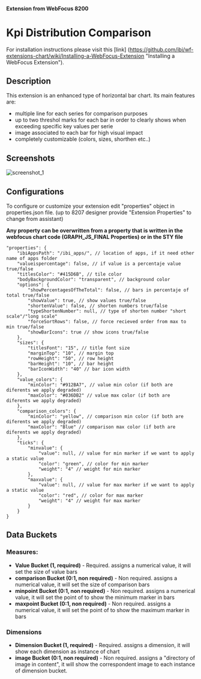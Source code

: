#### Extension from WebFocus 8200

# Kpi Distribution Comparison

For installation instructions please visit this [link] (https://github.com/ibi/wf-extensions-chart/wiki/Installing-a-WebFocus-Extension "Installing a WebFocus Extension").

## Description

This extension is an enhanced type of horizontal bar chart. Its main features are:
* multiple line for each series for comparison purposes
* up to two threshol marks for each bar in order to clearly shows when exceeding specific key values per serie
* image associated to each bar for high visual impact
* completely customizable (colors, sizes, shorthen etc..)

## Screenshots

![screenshot_1](https://github.com/ibi/wf-extensions-chart/blob/master/com.ibi.kpi_distribution_comparison/screenshots/kpi_distribution_comparison.png)

## Configurations

To configure or customize your extension edit "properties" object in properties.json file. (up to 8207 designer provide "Extension Properties" to change from assistant)

**Any property can be overwritten from a property that is written in the webfocus chart code (GRAPH_JS_FINAL Properties) or in the STY file**
	
	"properties": {
		"ibiAppsPath": "/ibi_apps/", // location of apps, if it need other name of apps folder
		"valueispercentage": false, // if value is a percentaje value true/false
		"titlesColor": "#415D6B", // tile color
		"bodyBackgroundColor": "transparent", // background color
		"options": {
			"showPercentagesOfTheTotal": false, // bars in percentaje of total true/false
			"showValue": true, // show values true/false
			"shortenValue": false, // shorten numbers true/false
			"typeShortenNumber": null, // type of shorten number "short scale"/"long scale"
			"forceSortRows": false, // force recieved order from max to min true/false
			"showBarIcons": true // show icons true/false
		},
		"sizes": {
			"titlesFont": "15", // title font size
			"marginTop": "10", // margin top
			"rowHeight": "50", // row height
			"barHeight": "10", // bar height
			"barIconWidth": "40" // bar icon width
		},
		"value_colors": {
			"minColor": "#912BA7", // value min color (if both are diferents we apply degraded)
			"maxColor": "#036DB2" // value max color (if both are diferents we apply degraded)
		},
		"comparison_colors": {
			"minColor": "yellow", // comparison min color (if both are diferents we apply degraded)
			"maxColor": "Blue" // comparison max color (if both are diferents we apply degraded)
		},
		"ticks": {
			"minvalue": {
				"value": null, // value for min marker if we want to apply a static value
				"color": "green", // color for min marker
				"weight": "4" // weight for min marker
			},
			"maxvalue": {
				"value": null, // value for max marker if we want to apply a static value
				"color": "red", // color for max marker
				"weight": "4" // weight for max marker
			}
		}
	}


## Data Buckets

### Measures:
* **Value Bucket (1, required)** - Required. assigns a numerical value, it will set the size of value bars
* **comparison Bucket (0:1, non required)** - Non required. assigns a numerical value, it will set the size of comparison bars
* **minpoint Bucket (0:1, non required)** - Non required. assigns a numerical value, it will set the point of to show the minimum marker in bars
* **maxpoint Bucket (0:1, non required)** - Non required. assigns a numerical value, it will set the point of to show the maximum marker in bars

### Dimensions
* **Dimension Bucket (1, required)** - Required. assigns a dimension, it will show each dimension as instance of chart
* **image Bucket (0:1, non required)** - Non required. assigns a "directory of image in content", it will show the correspondent image to each instance of dimension bucket.